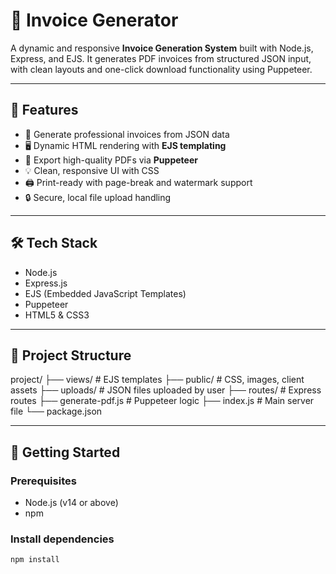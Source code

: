 # 🧾 Invoice Generator

A dynamic and responsive **Invoice Generation System** built with Node.js, Express, and EJS. It generates PDF invoices from structured JSON input, with clean layouts and one-click download functionality using Puppeteer.

---

## 🚀 Features

- 📄 Generate professional invoices from JSON data  
- 🖥️ Dynamic HTML rendering with **EJS templating**  
- 🧰 Export high-quality PDFs via **Puppeteer**  
- 💡 Clean, responsive UI with CSS  
- 🖨️ Print-ready with page-break and watermark support  
- 🔒 Secure, local file upload handling  

---

## 🛠 Tech Stack

- Node.js  
- Express.js  
- EJS (Embedded JavaScript Templates)  
- Puppeteer  
- HTML5 & CSS3  

---


## 📂 Project Structure
project/
├── views/ # EJS templates
├── public/ # CSS, images, client assets
├── uploads/ # JSON files uploaded by user
├── routes/ # Express routes
├── generate-pdf.js # Puppeteer logic
├── index.js # Main server file
└── package.json


---

## 🧪 Getting Started

### Prerequisites

- Node.js (v14 or above)
- npm

### Install dependencies

```bash
npm install


